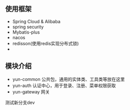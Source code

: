 ## 使用框架
- Spring Cloud & Alibaba
- spring security
- Mybatis-plus
- nacos
- redisson(使用redis实现分布式锁)
- 


## 模块介绍

- yun-common 公共包，通用的实体类、工具类等放在这里
- yun-auth 认证中心，用于登录、注册、菜单权限获取
- yun-gateway 网关

测试新分支dev